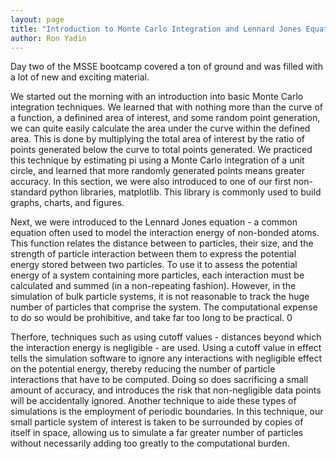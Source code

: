 ```yaml
---
layout: page
title: "Introduction to Monte Carlo Integration and Lennard Jones Equation"
author: Ron Yadin
---
```



Day two of the MSSE bootcamp covered a ton of ground and was filled with a lot of new and exciting material. 

We started out the morning with an introduction into basic Monte Carlo integration techniques. We learned that with nothing more than the curve of a function, a definined area of interest, and some random point generation, we can quite easily calculate the area under the curve within the defined area. This is done by multiplying the total area of interest by the ratio of points generated below the curve to total points generated. We practiced this technique by estimating pi using a Monte Carlo integration of a unit circle, and learned that more randomly generated points means greater accuracy. In this section, we were also introduced to one of our first non-standard python libraries, matplotlib. This library is commonly used to build graphs, charts, and figures. 

Next, we were introduced to the Lennard Jones equation - a common equation often used to model the interaction energy of non-bonded atoms. This function relates the distance between to particles, their size, and the strength of particle interaction between them to express the potential energy stored between two particles. To use it to assess the potential energy of a system containing more particles, each interaction must be calculated and summed (in a non-repeating fashion). However, in the simulation of bulk particle systems, it is not reasonable to track the huge number of particles that comprise the system. The computational expense to do so would be prohibitive, and take far too long to be practical. 0

Therfore, techniques such as using cutoff values - distances beyond which the interaction energy is negligible - are used. Using a cutoff value in effect tells the simulation software to ignore any interactions with negligible effect on the potential energy, thereby reducing the number of particle interactions that have to be computed. Doing so does sacrificing a small amount of accuracy, and introduces the risk that non-negligible data points will be accidentally ignored. Another technique to aide these types of simulations is the employment of periodic boundaries. In this technique, our small particle system of interest is taken to be surrounded by copies of itself in space, allowing us to simulate a far greater number of particles without necessarily adding too greatly to the computational burden. 